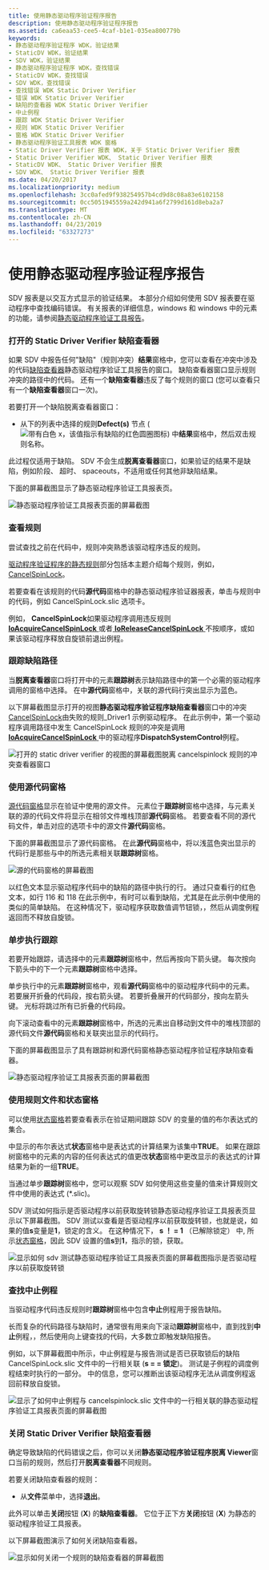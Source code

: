 ```yaml
---
title: 使用静态驱动程序验证程序报告
description: 使用静态驱动程序验证程序报告
ms.assetid: ca6eaa53-cee5-4caf-b1e1-035ea800779b
keywords:
- 静态驱动程序验证程序 WDK，验证结果
- StaticDV WDK，验证结果
- SDV WDK，验证结果
- 静态驱动程序验证程序 WDK，查找错误
- StaticDV WDK，查找错误
- SDV WDK，查找错误
- 查找错误 WDK Static Driver Verifier
- 错误 WDK Static Driver Verifier
- 缺陷的查看器 WDK Static Driver Verifier
- 中止例程
- 跟踪 WDK Static Driver Verifier
- 规则 WDK Static Driver Verifier
- 窗格 WDK Static Driver Verifier
- 静态驱动程序验证工具报表 WDK 窗格
- Static Driver Verifier 报表 WDK，关于 Static Driver Verifier 报表
- Static Driver Verifier WDK、 Static Driver Verifier 报表
- StaticDV WDK、 Static Driver Verifier 报表
- SDV WDK、 Static Driver Verifier 报表
ms.date: 04/20/2017
ms.localizationpriority: medium
ms.openlocfilehash: 3cc0afed9f938254957b4cd9d8c08a83e6102158
ms.sourcegitcommit: 0cc5051945559a242d941a6f2799d161d8eba2a7
ms.translationtype: MT
ms.contentlocale: zh-CN
ms.lasthandoff: 04/23/2019
ms.locfileid: "63327273"
---
```

# <a name="using-the-static-driver-verifier-report"></a>使用静态驱动程序验证程序报告


SDV 报表是以交互方式显示的验证结果。 本部分介绍如何使用 SDV 报表要在驱动程序中查找编码错误。 有关报表的详细信息，windows 和 windows 中的元素的功能，请参阅[静态驱动程序验证工具报告](static-driver-verifier-report.md)。

### <a name="span-idopenthestaticdriververifierdefectviewerspanspan-idopenthestaticdriververifierdefectviewerspanopen-the-static-driver-verifier-defect-viewer"></a><span id="open_the_static_driver_verifier_defect_viewer"></span><span id="OPEN_THE_STATIC_DRIVER_VERIFIER_DEFECT_VIEWER"></span>打开的 Static Driver Verifier 缺陷查看器

如果 SDV 中报告任何"缺陷"（规则冲突）**结果**窗格中，您可以查看在冲突中涉及的代码[缺陷查看器](defect-viewer.md)静态驱动程序验证工具报告的窗口。 缺陷查看器窗口显示规则冲突的路径中的代码。 还有一个**缺陷查看器**违反了每个规则的窗口 (您可以查看只有一个**缺陷查看器**窗口一次)。

若要打开一个缺陷脱离查看器窗口：

-   从下的列表中选择的规则**Defect(s)** 节点 (![带有白色 x，该值指示有缺陷的红色圆圈图标](images/sdv-ico-defect.png)) 中**结果**窗格中，然后双击规则名称。

此过程仅适用于缺陷。 SDV 不会生成**脱离查看器**窗口，如果验证的结果不是缺陷，例如阶段、 超时、 spaceouts，不适用或任何其他非缺陷结果。

下面的屏幕截图显示了静态驱动程序验证工具报表页。

![静态驱动程序验证工具报表页面的屏幕截图](images/sdv-defectviewer.png)

### <a name="span-idreviewtherulespanspan-idreviewtherulespanreview-the-rule"></a><span id="review_the_rule"></span><span id="REVIEW_THE_RULE"></span>查看规则

尝试查找之前在代码中，规则冲突熟悉该驱动程序违反的规则。

[驱动程序验证程序的静态规则](https://msdn.microsoft.com/library/windows/hardware/ff551714)部分包括本主题介绍每个规则，例如， [CancelSpinLock](https://msdn.microsoft.com/library/windows/hardware/ff542478)。

若要查看在该规则的代码**源代码**窗格中的静态驱动程序验证器报表，单击与规则中的代码，例如 CancelSpinLock.slic 选项卡。

例如， **CancelSpinLock**如果驱动程序调用违反规则[ **IoAcquireCancelSpinLock** ](https://msdn.microsoft.com/library/windows/hardware/ff548196)或者[ **IoReleaseCancelSpinLock** ](https://msdn.microsoft.com/library/windows/hardware/ff549550)不按顺序，或如果该驱动程序释放自旋锁前退出例程。

### <a name="span-idtracethedefectpathspanspan-idtracethedefectpathspantrace-the-defect-path"></a><span id="trace_the_defect_path"></span><span id="TRACE_THE_DEFECT_PATH"></span>跟踪缺陷路径

当**脱离查看器**窗口将打开中的元素**跟踪树**表示缺陷路径中的第一个必需的驱动程序调用的窗格中选择。 在中**源代码**窗格中，关联的源代码行突出显示为蓝色。

以下屏幕截图显示打开的视图**静态驱动程序验证程序缺陷查看器**窗口中的冲突[CancelSpinLock](https://msdn.microsoft.com/library/windows/hardware/ff542478)由失败的规则\_Driver1 示例驱动程序。 在此示例中，第一个驱动程序调用路径中发生 CancelSpinLock 规则的冲突是调用[ **IoAcquireCancelSpinLock** ](https://msdn.microsoft.com/library/windows/hardware/ff548196)中的驱动程序**DispatchSystemControl**例程。

![打开的 static driver verifier 的视图的屏幕截图脱离 cancelspinlock 规则的冲突查看器窗口](images/sdv-tracetree.png)

### <a name="span-idusethesourcecodepanespanspan-idusethesourcecodepanespanuse-the-source-code-pane"></a><span id="use_the_source_code_pane"></span><span id="USE_THE_SOURCE_CODE_PANE"></span>使用源代码窗格

[源代码窗格](source-code-pane.md)显示在验证中使用的源文件。 元素位于**跟踪树**窗格中选择，与元素关联的源的代码文件将显示在相邻文件堆栈顶部**源代码**窗格。 若要查看不同的源代码文件，单击对应的选项卡中的源文件**源代码**窗格。

下面的屏幕截图显示了源代码窗格。 在此**源代码**窗格中，将以浅蓝色突出显示的代码行是那些与中的所选元素相关联**跟踪树**窗格。

![源的代码窗格的屏幕截图](images/sdv-sourcecode.png)

以红色文本显示驱动程序代码中的缺陷的路径中执行的行。 通过只查看行的红色文本，如行 116 和 118 在此示例中，有时可以看到缺陷，尤其是在此示例中使用的类似的简单缺陷。 在这种情况下，驱动程序获取数值调节钮锁，，然后从调度例程返回而不释放自旋锁。

### <a name="span-idstepthroughthetracespanspan-idstepthroughthetracespanstep-through-the-trace"></a><span id="step_through_the_trace"></span><span id="STEP_THROUGH_THE_TRACE"></span>单步执行跟踪

若要开始跟踪，请选择中的元素**跟踪树**窗格中，然后再按向下箭头键。 每次按向下箭头中的下一个元素**跟踪树**窗格中选择。

单步执行中的元素**跟踪树**窗格中，观看**源代码**窗格中的驱动程序代码中的元素。 若要展开折叠的代码段，按右箭头键。 若要折叠展开的代码部分，按向左箭头键。 光标将跳过所有已折叠的代码段。

向下滚动查看中的元素**跟踪树**窗格中，所选的元素出自移动到文件中的堆栈顶部的源代码文件**源代码**窗格和关联突出显示的代码行。

下面的屏幕截图显示了具有跟踪树和源代码窗格静态驱动程序验证程序缺陷查看器。

![静态驱动程序验证工具报表页面的屏幕截图](images/sdv-trace1.png)

### <a name="span-idusetherulefileandstatepanespanspan-idusetherulefileandstatepanespanuse-the-rule-file-and-state-pane"></a><span id="use_the_rule_file_and_state_pane"></span><span id="USE_THE_RULE_FILE_AND_STATE_PANE"></span>使用规则文件和状态窗格

可以使用[状态窗格](state-pane.md)若要查看表示在验证期间跟踪 SDV 的变量的值的布尔表达式的集合。

中显示的布尔表达式**状态**窗格中是表达式的计算结果为该集中**TRUE**。 如果在跟踪树窗格中的元素的内容的任何表达式的值更改**状态**窗格中更改显示的表达式的计算结果为新的一组**TRUE**。

当通过单步**跟踪树**窗格中，您可以观察 SDV 如何使用这些变量的值来计算规则文件中使用的表达式 (\*.slic)。

SDV 测试如何指示是否驱动程序以前获取旋转锁静态驱动程序验证工具报表页显示以下屏幕截图。 SDV 测试以查看是否驱动程序以前获取旋转锁，也就是说，如果的值**s**变量是**1**，锁定的含义。 在这种情况下， **s ！ = 1** （已解除锁定） 中, 所示[状态窗格](state-pane.md)，因此 SDV 设置的值**s**到**1**，指示的锁，获取。

![显示如何 sdv 测试静态驱动程序验证工具报表页面的屏幕截图指示是否驱动程序以前获取旋转锁](images/sdv-trace2.png)

### <a name="span-idfindtheabortroutinespanspan-idfindtheabortroutinespanfind-the-abort-routine"></a><span id="find_the_abort_routine"></span><span id="FIND_THE_ABORT_ROUTINE"></span>查找中止例程

当驱动程序代码违反规则时**跟踪树**窗格中包含**中止**例程用于报告缺陷。

长而复杂的代码路径与缺陷时，通常很有用来向下滚动**跟踪树**窗格中，直到找到**中止**例程，，然后使用向上键查找的代码，大多数立即触发缺陷报告。

例如，以下屏幕截图中所示，中止例程是与报告测试是否已获取锁后的缺陷 CancelSpinLock.slic 文件中的一行相关联 (**s = = 锁定**)。 测试是子例程的调度例程结束时执行的一部分。 中的信息，您可以推断出该驱动程序无法从调度例程返回前释放自旋锁。

![显示了如何中止例程与 cancelspinlock.slic 文件中的一行相关联的静态驱动程序验证工具报表页面的屏幕截图](images/sdv-trace3.png)

### <a name="span-idclosethestaticdriververifierdefectviewerspanspan-idclosethestaticdriververifierdefectviewerspanclose-the-static-driver-verifier-defect-viewer"></a><span id="close_the_static_driver_verifier_defect_viewer"></span><span id="CLOSE_THE_STATIC_DRIVER_VERIFIER_DEFECT_VIEWER"></span>关闭 Static Driver Verifier 缺陷查看器

确定导致缺陷的代码错误之后，你可以关闭**静态驱动程序验证程序脱离 Viewer**窗口当前的规则，然后打开**脱离查看器**不同规则。

若要关闭缺陷查看器的规则：

-   从**文件**菜单中，选择**退出**。

此外可以单击**关闭**按钮 (**X**) 的**缺陷查看器**。 它位于正下方**关闭**按钮 (**X**) 为静态的驱动程序验证工具报表。

以下屏幕截图演示了如何关闭缺陷查看器。

![显示如何关闭一个规则的缺陷查看器的屏幕截图](images/sdv-defectviewerclose.png)

 

 





